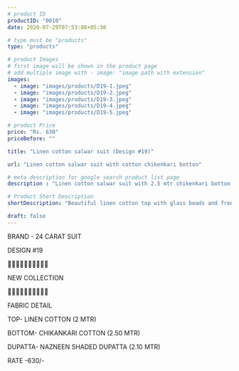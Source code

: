 ```yaml
---
# product ID
productID: "0010"
date: 2020-07-29T07:53:08+05:30

# type must be "products"
type: "products"

# product Images
# first image will be shown in the product page
# add multiple image with - image: "image path with extension"
images:
  - image: "images/products/D19-1.jpeg"
  - image: "images/products/D19-2.jpeg"
  - image: "images/products/D19-3.jpeg"
  - image: "images/products/D19-4.jpeg"
  - image: "images/products/D19-5.jpeg"

# product Price
price: "Rs. 630"
priceBefore: ""

title: "Linen cotton salwar suit (Design #19)"

url: "Linen cotton salwar suit with cotton chikenkari botton"

# meta description for google search product list page
description : "Linen cotton salwar suit with 2.5 mtr chikenkari botton and nazneen shaded dupatta"

# Product Short Description
shortDescription: "Beautiful linen cotton top with glass beads and french knots handwork, with matching 2.5 mtr cotton chikenkari bottom and nazneen shaded dupatta."

draft: false
---
```

BRAND - 24 CARAT SUIT

DESIGN #19

💐💐💐💐💐💐💐💐💐💐

NEW COLLECTION

🌷🌷🌷🌷🌷🌷🌷🌷🌷🌷

FABRIC DETAIL

TOP- LINEN COTTON (2 MTR)

BOTTOM- CHIKANKARI COTTON (2.50 MTR)

DUPATTA- NAZNEEN SHADED DUPATTA (2.10 MTR)

RATE -630/-
